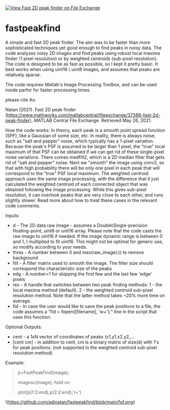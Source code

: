 [![View Fast 2D peak finder on File Exchange](https://www.mathworks.com/matlabcentral/images/matlab-file-exchange.svg)](https://www.mathworks.com/matlabcentral/fileexchange/37388-fast-2d-peak-finder)

# fastpeakfind

A simple and fast 2D peak finder. The aim was to be faster than more sophisticated techniques yet good enough to find peaks in noisy data. The code analyzes noisy 2D images and find peaks using robust local maxima finder (1 pixel resolution) or by weighted centroids (sub-pixel resolution). The code is designed to be as fast as possible, so I kept it pretty basic. It best works when using uint16 \ uint8 images, and assumes that peaks are relatively sparse.

The code requires Matlab's Image Processing Toolbox, and can be used inside parfor for faster processing times.


please cite As:


Natan (2021). Fast 2D peak finder (https://www.mathworks.com/matlabcentral/fileexchange/37388-fast-2d-peak-finder), MATLAB Central File Exchange. Retrieved May 26, 2021.





How the code works:
In theory, each peak is a smooth point spread function (SPF), like a Gaussian of some size, etc. In reality, there is always noise, such as
"salt and pepper" noise, which typically has a 1-pixel variation.  Because the peak's PSF is assumed to be larger than 1 pixel, the "true"
local maximum of that PSF can be obtained if we can get rid of these single-pixel noise variations. There comes medfilt2, which is a 2D median
filter that gets rid of "salt and pepper" noise. Next we "smooth" the image using conv2, so that with high probability there will be only one
pixel in each peak that will correspond to the "true" PSF local maximum. The weighted centroid approach uses the same image processing, with the
difference that it just calculated the weighted centroid of each connected object that was obtained following the image processing.  While
this gives sub-pixel resolution, it can overlook peaks that are very close to each other, and runs slightly slower. Read more about how to treat these
cases in the relevant code comments.


  Inputs:
  
* d  -    The 2D data raw image - assumes a Double\Single-precision floating-point, uint8 or unit16 array. Please note that the code
         casts the raw image to uint16 if needed.  If the image dynamic range is between 0 and 1, I multiplied to fit uint16. This might not be
         optimal for generic use, so modify according to your needs.
* thres -    A number between 0 and max(raw_image(:)) to remove  background
* filt -     A filter matrix used to smooth the image. The filter size should correspond the characteristic size of the peaks
* edg -       A number>1 for skipping the first few and the last few 'edge' pixels
* res -       A handle that switches between two peak finding methods:  1 - the local maxima method (default). 2 - the weighted centroid sub-pixel resolution method.
         Note that the latter method takes ~20% more time on average.
* fid -      In case the user would like to save the peak positions to a file, the code assumes a "fid = fopen([filename], 'w+');" line in the
        script that uses this function.

Optional Outputs:

 * cent  -        a 1xN vector of coordinates of peaks (x1,y1,x2,y2,...
 * [cent cm]  -   in addition to cent, cm is a binary matrix  of size(d) with 1's for peak positions. (not supported in the weighted centroid sub-pixel resolution method)

Example:

>   p=FastPeakFind(image);
>   
>   imagesc(image); hold on
>   
>   plot(p(1:2:end),p(2:2:end),'r+')

  !(https://github.com/adinatan/fastpeakfind/blob/main/fpf.png)
